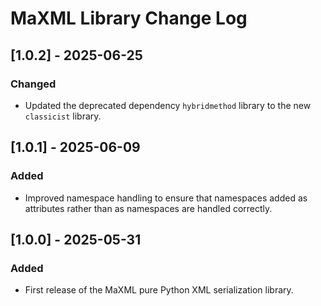 # MaXML Library Change Log

## [1.0.2] - 2025-06-25
### Changed
- Updated the deprecated dependency `hybridmethod` library to the new `classicist` library.

## [1.0.1] - 2025-06-09
### Added
- Improved namespace handling to ensure that namespaces added as attributes rather than as namespaces are handled correctly.

## [1.0.0] - 2025-05-31
### Added
- First release of the MaXML pure Python XML serialization library.